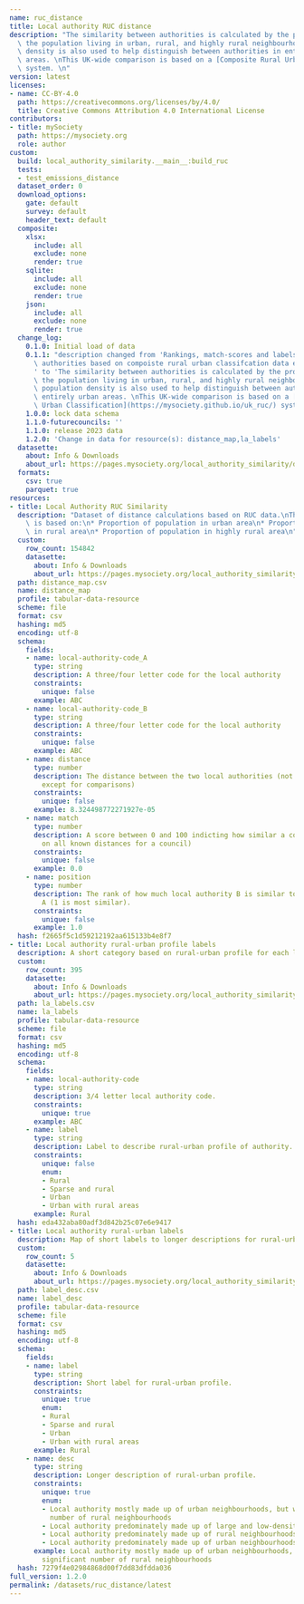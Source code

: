 ```yaml
---
name: ruc_distance
title: Local authority RUC distance
description: "The similarity between authorities is calculated by the proportion of\
  \ the population living in urban, rural, and highly rural neighbourhoods. The population\
  \ density is also used to help distinguish between authorities in entirely urban\
  \ areas. \nThis UK-wide comparison is based on a [Composite Rural Urban Classification](https://mysociety.github.io/uk_ruc/)\
  \ system. \n"
version: latest
licenses:
- name: CC-BY-4.0
  path: https://creativecommons.org/licenses/by/4.0/
  title: Creative Commons Attribution 4.0 International License
contributors:
- title: mySociety
  path: https://mysociety.org
  role: author
custom:
  build: local_authority_similarity.__main__:build_ruc
  tests:
  - test_emissions_distance
  dataset_order: 0
  download_options:
    gate: default
    survey: default
    header_text: default
  composite:
    xlsx:
      include: all
      exclude: none
      render: true
    sqlite:
      include: all
      exclude: none
      render: true
    json:
      include: all
      exclude: none
      render: true
  change_log:
    0.1.0: Initial load of data
    0.1.1: "description changed from 'Rankings, match-scores and labels for local\
      \ authorities based on compoiste rural urban classifcation data emissions data\n\
      ' to 'The similarity between authorities is calculated by the proportion of\
      \ the population living in urban, rural, and highly rural neighbourhoods. The\
      \ population density is also used to help distinguish between authorities in\
      \ entirely urban areas. \nThis UK-wide comparison is based on a [Composite Rural\
      \ Urban Classification](https://mysociety.github.io/uk_ruc/) system. \n'"
    1.0.0: lock data schema
    1.1.0-futurecouncils: ''
    1.1.0: release 2023 data
    1.2.0: 'Change in data for resource(s): distance_map,la_labels'
  datasette:
    about: Info & Downloads
    about_url: https://pages.mysociety.org/local_authority_similarity/datasets/ruc_distance/1_2_0
  formats:
    csv: true
    parquet: true
resources:
- title: Local Authority RUC Similarity
  description: "Dataset of distance calculations based on RUC data.\nThis distance\
    \ is based on:\n* Proportion of population in urban area\n* Proportion of population\
    \ in rural area\n* Proportion of population in highly rural area\n"
  custom:
    row_count: 154842
    datasette:
      about: Info & Downloads
      about_url: https://pages.mysociety.org/local_authority_similarity/datasets/ruc_distance/1_2_0#distance_map
  path: distance_map.csv
  name: distance_map
  profile: tabular-data-resource
  scheme: file
  format: csv
  hashing: md5
  encoding: utf-8
  schema:
    fields:
    - name: local-authority-code_A
      type: string
      description: A three/four letter code for the local authority
      constraints:
        unique: false
      example: ABC
    - name: local-authority-code_B
      type: string
      description: A three/four letter code for the local authority
      constraints:
        unique: false
      example: ABC
    - name: distance
      type: number
      description: The distance between the two local authorities (not meaningful
        except for comparisons)
      constraints:
        unique: false
      example: 8.324498772271927e-05
    - name: match
      type: number
      description: A score between 0 and 100 indicting how similar a council is (based
        on all known distances for a council)
      constraints:
        unique: false
      example: 0.0
    - name: position
      type: number
      description: The rank of how much local authority B is similar to local authority
        A (1 is most similar).
      constraints:
        unique: false
      example: 1.0
  hash: f2665f5c1d59212192aa615133b4e8f7
- title: Local authority rural-urban profile labels
  description: A short category based on rural-urban profile for each local authority
  custom:
    row_count: 395
    datasette:
      about: Info & Downloads
      about_url: https://pages.mysociety.org/local_authority_similarity/datasets/ruc_distance/1_2_0#la_labels
  path: la_labels.csv
  name: la_labels
  profile: tabular-data-resource
  scheme: file
  format: csv
  hashing: md5
  encoding: utf-8
  schema:
    fields:
    - name: local-authority-code
      type: string
      description: 3/4 letter local authority code.
      constraints:
        unique: true
      example: ABC
    - name: label
      type: string
      description: Label to describe rural-urban profile of authority.
      constraints:
        unique: false
        enum:
        - Rural
        - Sparse and rural
        - Urban
        - Urban with rural areas
      example: Rural
  hash: eda432aba80adf3d842b25c07e6e9417
- title: Local authority rural-urban labels
  description: Map of short labels to longer descriptions for rural-urban categories.
  custom:
    row_count: 5
    datasette:
      about: Info & Downloads
      about_url: https://pages.mysociety.org/local_authority_similarity/datasets/ruc_distance/1_2_0#label_desc
  path: label_desc.csv
  name: label_desc
  profile: tabular-data-resource
  scheme: file
  format: csv
  hashing: md5
  encoding: utf-8
  schema:
    fields:
    - name: label
      type: string
      description: Short label for rural-urban profile.
      constraints:
        unique: true
        enum:
        - Rural
        - Sparse and rural
        - Urban
        - Urban with rural areas
      example: Rural
    - name: desc
      type: string
      description: Longer description of rural-urban profile.
      constraints:
        unique: true
        enum:
        - Local authority mostly made up of urban neighbourhoods, but with a significant
          number of rural neighbourhoods
        - Local authority predominately made up of large and low-density rural neighbourhoods
        - Local authority predominately made up of rural neighbourhoods
        - Local authority predominately made up of urban neighbourhoods
      example: Local authority mostly made up of urban neighbourhoods, but with a
        significant number of rural neighbourhoods
  hash: 7279f4e02984868d00f7dd83dfdda036
full_version: 1.2.0
permalink: /datasets/ruc_distance/latest
---
```

